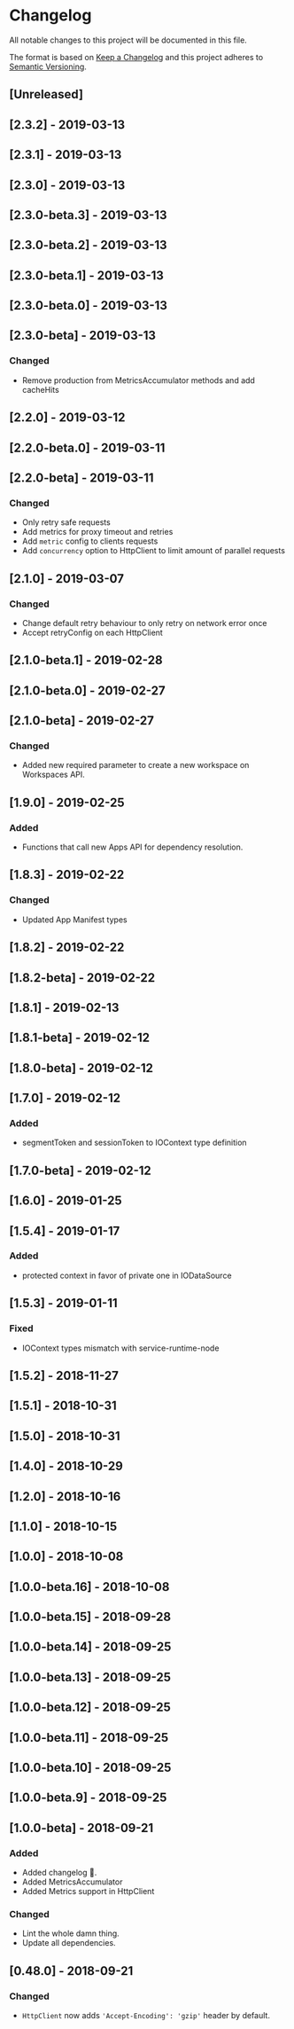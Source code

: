 # Changelog

All notable changes to this project will be documented in this file.

The format is based on [Keep a Changelog](http://keepachangelog.com/en/1.0.0/)
and this project adheres to [Semantic Versioning](http://semver.org/spec/v2.0.0.html).

## [Unreleased]

## [2.3.2] - 2019-03-13

## [2.3.1] - 2019-03-13

## [2.3.0] - 2019-03-13

## [2.3.0-beta.3] - 2019-03-13

## [2.3.0-beta.2] - 2019-03-13

## [2.3.0-beta.1] - 2019-03-13

## [2.3.0-beta.0] - 2019-03-13

## [2.3.0-beta] - 2019-03-13

### Changed 
- Remove production from MetricsAccumulator methods and add cacheHits

## [2.2.0] - 2019-03-12

## [2.2.0-beta.0] - 2019-03-11

## [2.2.0-beta] - 2019-03-11

### Changed
- Only retry safe requests
- Add metrics for proxy timeout and retries
- Add `metric` config to clients requests
- Add `concurrency` option to HttpClient to limit amount of parallel requests

## [2.1.0] - 2019-03-07

### Changed
- Change default retry behaviour to only retry on network error once
- Accept retryConfig on each HttpClient

## [2.1.0-beta.1] - 2019-02-28

## [2.1.0-beta.0] - 2019-02-27

## [2.1.0-beta] - 2019-02-27
### Changed
- Added new required parameter to create a new workspace on Workspaces API.

## [1.9.0] - 2019-02-25
### Added
- Functions that call new Apps API for dependency resolution.

## [1.8.3] - 2019-02-22
### Changed
- Updated App Manifest types

## [1.8.2] - 2019-02-22

## [1.8.2-beta] - 2019-02-22

## [1.8.1] - 2019-02-13

## [1.8.1-beta] - 2019-02-12

## [1.8.0-beta] - 2019-02-12

## [1.7.0] - 2019-02-12
### Added
- segmentToken and sessionToken to IOContext type definition

## [1.7.0-beta] - 2019-02-12

## [1.6.0] - 2019-01-25

## [1.5.4] - 2019-01-17
### Added
- protected context in favor of private one in IODataSource

## [1.5.3] - 2019-01-11
### Fixed
- IOContext types mismatch with service-runtime-node

## [1.5.2] - 2018-11-27

## [1.5.1] - 2018-10-31

## [1.5.0] - 2018-10-31

## [1.4.0] - 2018-10-29

## [1.2.0] - 2018-10-16

## [1.1.0] - 2018-10-15

## [1.0.0] - 2018-10-08

## [1.0.0-beta.16] - 2018-10-08

## [1.0.0-beta.15] - 2018-09-28

## [1.0.0-beta.14] - 2018-09-25

## [1.0.0-beta.13] - 2018-09-25

## [1.0.0-beta.12] - 2018-09-25

## [1.0.0-beta.11] - 2018-09-25

## [1.0.0-beta.10] - 2018-09-25

## [1.0.0-beta.9] - 2018-09-25

## [1.0.0-beta] - 2018-09-21
### Added
- Added changelog :grimacing:.
- Added MetricsAccumulator
- Added Metrics support in HttpClient

### Changed
- Lint the whole damn thing.
- Update all dependencies.

## [0.48.0] - 2018-09-21
### Changed
- `HttpClient` now adds `'Accept-Encoding': 'gzip'` header by default.

